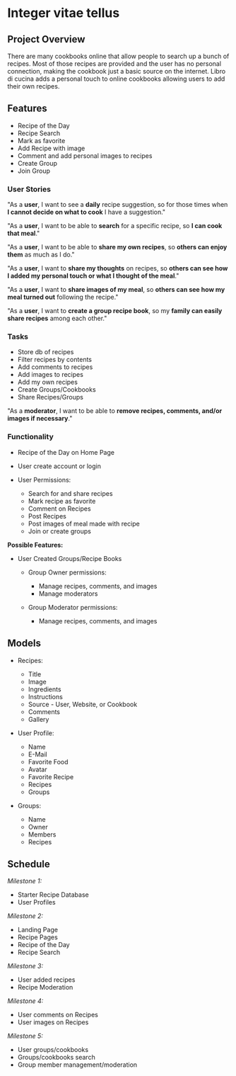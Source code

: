 # Integer vitae tellus

## Project Overview
There are many cookbooks online that allow people to search up a bunch of recipes. Most of those recipes are provided and the user
has no personal connection, making the cookbook just a basic source on the internet. Libro di cucina adds a personal touch to online
cookbooks allowing users to add their own recipes.

## Features
* Recipe of the Day
* Recipe Search
* Mark as favorite
* Add Recipe with image
* Comment and add personal images to recipes
* Create Group
* Join Group

### User Stories
"As a **user**, I want to see a **daily** recipe suggestion, so for those times when **I cannot decide on what to cook** I have a suggestion."

"As a **user**, I want to be able to **search** for a specific recipe, so **I can cook that meal**."

"As a **user**, I want to be able to **share my own recipes**, so **others can enjoy them** as much as I do."

"As a **user**, I want to **share my thoughts** on recipes, so **others can see how I added my personal touch or what I thought of the meal**."

"As a **user**, I want to **share images of my meal**, so **others can see how my meal turned out** following the recipe."

"As a **user**, I want to **create a group recipe book**, so my **family can easily share recipes** among each other."


### Tasks
* Store db of recipes
* Filter recipes by contents
* Add comments to recipes
* Add images to recipes
* Add my own recipes
* Create Groups/Cookbooks
* Share Recipes/Groups

"As a **moderator**, I want to be able to **remove recipes, comments, and/or images if necessary**."


### Functionality
* Recipe of the Day on Home Page
* User create account or login

* User Permissions:
    - Search for and share recipes
    - Mark recipe as favorite
    - Comment on Recipes
    - Post Recipes
    - Post images of meal made with recipe
    - Join or create groups

**Possible Features:**
* User Created Groups/Recipe Books
    - Group Owner permissions:
        - Manage recipes, comments, and images
        - Manage moderators

    - Group Moderator permissions:
        - Manage recipes, comments, and images


## Models

* Recipes:
    - Title
    - Image
    - Ingredients
    - Instructions
    - Source - User, Website, or Cookbook
    - Comments
    - Gallery

* User Profile:
    - Name
    - E-Mail
    - Favorite Food
    - Avatar
    - Favorite Recipe
    - Recipes
    - Groups

* Groups:
    - Name
    - Owner
    - Members
    - Recipes


## Schedule

*Milestone 1:*
* Starter Recipe Database
* User Profiles

*Milestone 2:*
* Landing Page
* Recipe Pages
* Recipe of the Day
* Recipe Search

*Milestone 3:*
* User added recipes
* Recipe Moderation

*Milestone 4:*
* User comments on Recipes
* User images on Recipes

*Milestone 5:*
* User groups/cookbooks
* Groups/cookbooks search
* Group member management/moderation
